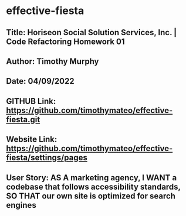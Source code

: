 # effective-fiesta

## Title: Horiseon Social Solution Services, Inc. | Code Refactoring Homework 01

## Author: Timothy Murphy
## Date: 04/09/2022


## GITHUB Link: https://github.com/timothymateo/effective-fiesta.git
## Website Link:  https://github.com/timothymateo/effective-fiesta/settings/pages

## User Story: AS A marketing agency, I WANT a codebase that follows accessibility standards, SO THAT our own site is optimized for search engines

